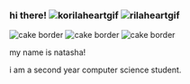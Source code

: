 ### hi there! ![korilaheartgif](https://github.com/FaZeDrug/FaZeDrug/assets/65751667/1bf38f46-8a98-4143-a4c0-491757c9b963) ![rilaheartgif](https://github.com/FaZeDrug/FaZeDrug/assets/65751667/1d5f5141-1089-4fb6-9e47-f802174f42cd)

![cake border](https://github.com/FaZeDrug/FaZeDrug/assets/65751667/baa34f03-4aef-4007-a1db-15d585b55ef6) ![cake border](https://github.com/FaZeDrug/FaZeDrug/assets/65751667/baa34f03-4aef-4007-a1db-15d585b55ef6) ![cake border](https://github.com/FaZeDrug/FaZeDrug/assets/65751667/baa34f03-4aef-4007-a1db-15d585b55ef6)

my name is natasha!

i am a second year computer science student.

<!--
i have experience in...
javascript
python
java
c
c++
-->

<!--

Image Sources:
+ rilakkuma favicons: https://cutekawaiiresources.wordpress.com/2018/04/17/rilakkuma-bullet-points-favicons/
+ dividers: https://pix5ls.tumblr.com/dividers

Icon Sources:
+ diff skills: https://skillicons.dev/ (found on ouckah's github!)

**FaZeDrug/FaZeDrug** is a ✨ _special_ ✨ repository because its `README.md` (this file) appears on your GitHub profile.

Here are some ideas to get you started:

- 🔭 I’m currently working on ...
- 🌱 I’m currently learning ...
- 👯 I’m looking to collaborate on ...
- 🤔 I’m looking for help with ...
- 💬 Ask me about ...
- 📫 How to reach me: ...
- 😄 Pronouns: ...
- ⚡ Fun fact: ...
-->

